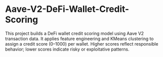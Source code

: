 # Aave-V2-DeFi-Wallet-Credit-Scoring
This project builds a DeFi wallet credit scoring model using Aave V2 transaction data. It applies feature engineering and KMeans clustering to assign a credit score (0–1000) per wallet. Higher scores reflect responsible behavior; lower scores indicate risky or exploitative patterns.
